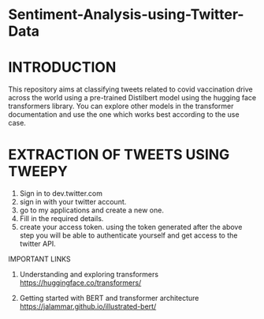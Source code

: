 # Sentiment-Analysis-using-Twitter-Data
# INTRODUCTION
This repository aims at classifying tweets related to covid vaccination drive across the world using a pre-trained Distilbert model using the hugging face transformers library.
You can explore other models in the transformer documentation and use the one which works best according to the use case.
# EXTRACTION OF TWEETS USING TWEEPY
1. Sign in to dev.twitter.com
2. sign in with your twitter account.
3. go to my applications and create a new one.
4. Fill in the required details.
5. create your access token.
 using the token generated after the above step you will be able to authenticate yourself and get access to the twitter API.
 
 IMPORTANT LINKS
1. Understanding and exploring transformers
https://huggingface.co/transformers/ 

2. Getting started with BERT and transformer architecture
https://jalammar.github.io/illustrated-bert/
